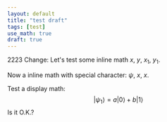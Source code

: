 ```yaml
---
layout: default
title: "test draft"
tags: [test]
use_math: true
draft: true
---
```



2223 Change: Let's test some inline math $x$, $y$, $x_1$, $y_1$.

Now a inline math with special character: $\psi$, $x$, $x$.

Test a display math:
$$ |\psi_1\rangle = a|0\rangle + b|1\rangle $$
Is it O.K.?

